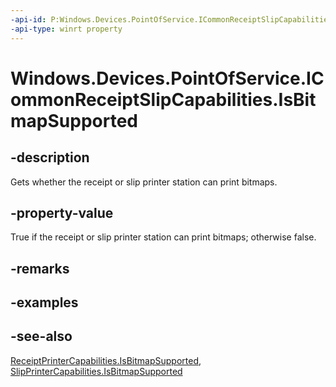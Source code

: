 ----api-id: P:Windows.Devices.PointOfService.ICommonReceiptSlipCapabilities.IsBitmapSupported
-api-type: winrt property
---<!-- Property syntaxpublic bool IsBitmapSupported { get; }--># Windows.Devices.PointOfService.ICommonReceiptSlipCapabilities.IsBitmapSupported## -descriptionGets whether the receipt or slip printer station can print bitmaps.## -property-valueTrue if the receipt or slip printer station can print bitmaps; otherwise false.## -remarks## -examples## -see-also[ReceiptPrinterCapabilities.IsBitmapSupported](receiptprintercapabilities_isbitmapsupported.md), [SlipPrinterCapabilities.IsBitmapSupported](slipprintercapabilities_isbitmapsupported.md)
